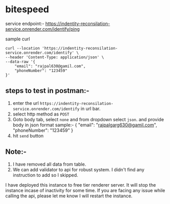 # bitespeed

service endpoint:- https://indentity-reconsilation-service.onrender.com/identify/ping

sample curl
```
curl --location 'https://indentity-reconsilation-service.onrender.com/identify' \
--header 'Content-Type: application/json' \
--data-raw '{
    "email": "rajpal630@gamil.com",
    "phoneNumber": "123459"
}'
```
steps to test in postman:-
----------------------------
1. enter the url `https://indentity-reconsilation-service.onrender.com/identify` in url bar.
2. select http method as `POST`
3. Goto body tab, select `none` and from dropdown select `json`. and provide body in json format sample:-
{
    "email": "rajpalgarg630@gamil.com",
    "phoneNumber": "123459"
}
4. hit `send` button

Note:-
------------
1. I have removed all data from table.
2. We can add validator to api for robust system. I didn't find any instruction to add so I skipped.

 I have deployed this instance to free tier renderer server. It will stop the instance incase of inactivity for some time. If you are facing any issue while calling the api, please let me know I will restart the instance. 
